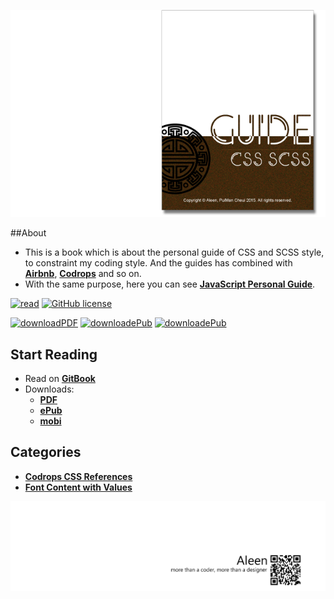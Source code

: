 <a href="https://www.gitbook.com/read/book/aleen42/css" target="_blank"><img src="./cover_read.png"></a>

##About
- This is a book which is about the personal guide of CSS and SCSS style, to constraint my coding style. And the guides has combined with [**Airbnb**](https://github.com/airbnb/css), [**Codrops**](https://github.com/codrops) and so on.
- With the same purpose, here you can see [**JavaScript Personal Guide**](https://aleen42.gitbooks.io/javascript/content/).

[![read](https://img.shields.io/badge/read-gitbook-brightgreen.svg)](https://aleen42.gitbooks.io/css/content/) [![GitHub license](https://img.shields.io/badge/license-MIT-blue.svg)](https://aleen42.gitbooks.io/personalwiki/content/MIT.html)

[![downloadPDF](https://img.shields.io/badge/download-PDF-%23a10000.svg)](https://www.gitbook.com/download/pdf/book/aleen42/css) [![downloadePub](https://img.shields.io/badge/download-ePub-%23a10000.svg)](https://www.gitbook.com/download/epub/book/aleen42/css) [![downloadePub](https://img.shields.io/badge/download-mobi-%23a10000.svg)](https://www.gitbook.com/download/mobi/book/aleen42/css) 

## Start Reading

- Read on [**GitBook**](https://www.gitbook.com/read/book/aleen42/css)
- Downloads:
    - [**PDF**](https://www.gitbook.com/download/pdf/book/aleen42/css)
    - [**ePub**](https://www.gitbook.com/download/epub/book/aleen42/css)
    - [**mobi**](https://www.gitbook.com/download/mobi/book/aleen42/css)

## Categories

- [**Codrops CSS References**](./codrops/codrops.md)
- [**Font Content with Values**](./content/content.md)

<a href="http://aleen42.github.io/" target="_blank" ><img src="./pic/tail.gif"></a>

